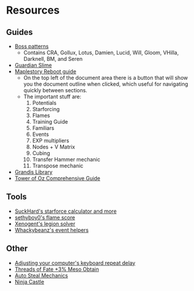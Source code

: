 # Resources
## Guides
- [Boss patterns](https://www.youtube.com/playlist?list=PLa2-sX6gKTH_63Zfjp_W2cmWX7t6rnOuM)
  - Contains CRA, Gollux, Lotus, Damien, Lucid, Will, Gloom, VHilla, Darknell, BM, and Seren
- [Guardian Slime](https://docs.google.com/document/d/1O9jWeH68i5sUrOIYWO-OpdWPsTIyFgN0uspZ3xax0bA/edit)
- [Maplestory Reboot guide](https://docs.google.com/document/d/132E6dGMNTRHwRh0wDU7xKZvW7f7xeBhR3VNs_2WQzrE/edit)
  - On the top left of the document area there is a button that will show you the document outline when clicked, which useful for navigating quickly between sections.
  - The important stuff are:
    1. Potentials
    2. Starforcing
    3. Flames
    4. Training Guide
    5. Familiars
    6. Events
    7. EXP multipliers
    8. Nodes + V Matrix
    9. Cubing
    10. Transfer Hammer mechanic
    11. Transpose mechanic
- [Grandis Library](https://grandislibrary.com/)
- [Tower of Oz Comprehensive Guide](https://dexless.com/guides/tower-of-oz-comprehensive-guide.145/)

## Tools
- [SuckHard's starforce calculator and more](https://brendonmay.github.io/starforceCalculator/)
- [sethyboy0's flame score](https://sethyboy0.github.io/flameScoreCalc/index.html)
- [Xenogent's legion solver](https://xenogents.github.io/LegionSolver/)
- [Whackybeanz's event helpers](https://whackybeanz.com/maple/events/coin-events)

## Other

- [Adjusting your computer's keyboard repeat delay](https://www.reddit.com/r/Maplestory/comments/nd5j9u/many_classes_can_benefit_form_adjusting_the/)
- [Threads of Fate +3% Meso Obtain](https://www.reddit.com/r/Maplestory/comments/kuzfju/since_nobody_mention_it_so_i_share_it_meso/)
- [Auto Steal Mechanics](https://www.youtube.com/watch?v=Gbiv1IehNtI)
- [Ninja Castle](https://docs.google.com/spreadsheets/d/1i7JcNW08Ck0rtF1cFywrS1rRefMFzPuB32VdrQtSHqM/edit#gid=0)